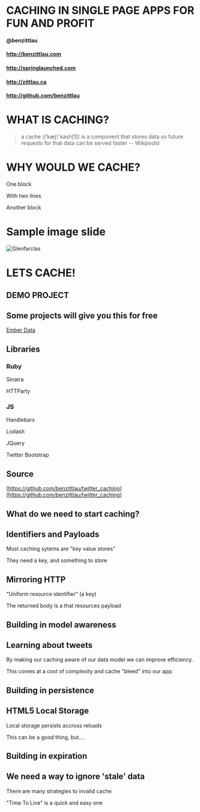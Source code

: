 # CACHING IN SINGLE PAGE APPS FOR FUN AND PROFIT
#### @benzittlau
#### http://benzittlau.com
#### http://springlaunched.com
#### http://zittlau.ca
#### http://github.com/benzittlau



# WHAT IS CACHING?
> a cache (/ˈkæʃ/ kash[1]) is a component that stores data so future requests for that data can be served faster
> -- <cite>Wikipedia</cite>



# WHY WOULD WE CACHE?
One block

With two lines

Another block <!-- .element: class="compete"-->



# Sample image slide
![Glenfarclas](img/glenfarclas.jpg)




# LETS CACHE!
## DEMO PROJECT


## Some projects will give you this for free
[Ember Data](https://github.com/emberjs/data)


## Libraries
### Ruby
Sinatra

HTTParty

### JS
Handlebars

Lodash

JQuery

Twitter Bootstrap


## Source
[https://github.com/benzittlau/twitter_caching](https://github.com/benzittlau/twitter_caching)



## What do we need to start caching?


## Identifiers and Payloads
Most caching sytems are "key value stores"

They need a key, and something to store


## Mirroring HTTP
"Uniform resource identifier" (a key)

The returned body is a that resources payload



## Building in model awareness


## Learning about tweets
By making our caching aware of our data model we can improve efficiency.

This comes at a cost of complexity and cache "bleed" into our app.



## Building in persistence


## HTML5 Local Storage
Local storage persists accross reloads

This can be a good thing, but....



## Building in expiration


## We need a way to ignore 'stale' data
There are many strategies to invalid cache

"Time To Live" is a quick and easy one

